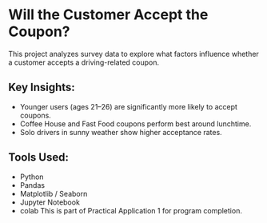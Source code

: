 # Will the Customer Accept the Coupon?

This project analyzes survey data to explore what factors influence whether a customer accepts a driving-related coupon. 

## Key Insights:
- Younger users (ages 21–26) are significantly more likely to accept coupons.
- Coffee House and Fast Food coupons perform best around lunchtime.
- Solo drivers in sunny weather show higher acceptance rates.

## Tools Used:
- Python
- Pandas
- Matplotlib / Seaborn
- Jupyter Notebook
- colab
This is part of Practical Application 1 for program completion.

